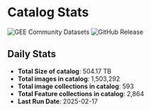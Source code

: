 # Catalog Stats

![GEE Community Datasets](https://img.shields.io/endpoint?url=https://gist.githubusercontent.com/samapriya/34bc0c1280d475d3a69e3b60a706226e/raw/community.json)
![GitHub Release](https://img.shields.io/github/v/release/samapriya/awesome-gee-community-datasets)

## Daily Stats

<!-- START_MARKER -->
* **Total Size of catalog**: 504.17 TB
* **Total images in catalog**: 1,503,292
* **Total image collections in catalog**: 593
* **Total Feature collections in catalog**: 2,864
* **Last Run Date**: 2025-02-17
<!-- END_MARKER -->
